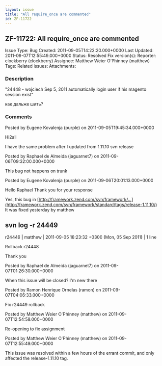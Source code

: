 ```yaml
---
layout: issue
title: "All require_once are commented"
id: ZF-11722
---
```


ZF-11722: All require\_once are commented
-----------------------------------------

 Issue Type: Bug Created: 2011-09-05T14:22:20.000+0000 Last Updated: 2011-09-07T12:55:49.000+0000 Status: Resolved Fix version(s): 
 Reporter:  clockberry (clockberry)  Assignee:  Matthew Weier O'Phinney (matthew)  Tags: 
 Related issues: 
 Attachments: 
### Description

"24448 - wojciech Sep 5, 2011 automatically login user if his magento session exist"

как дальже шить?

 

 

### Comments

Posted by Eugene Kovalenja (purple) on 2011-09-05T19:45:34.000+0000

Hi2all

I have the same problem after I updated from 1.11.10 svn release

 

 

Posted by Raphael de Almeida (jaguarnet7) on 2011-09-06T09:32:00.000+0000

This bug not happens on trunk

 

 

Posted by Eugene Kovalenja (purple) on 2011-09-06T20:01:13.000+0000

Hello Raphael Thank you for your response

Yes, this bug in [http://framework.zend.com/svn/framework/…](http://framework.zend.com/svn/framework/standard/tags/release-1.11.10/) It was fixed yesterday by matthew

svn log -r 24449
----------------

r24449 | matthew | 2011-09-05 18:23:32 +0300 (Mon, 05 Sep 2011) | 1 line

Rollback r24448

Thank you

 

 

Posted by Raphael de Almeida (jaguarnet7) on 2011-09-07T01:26:30.000+0000

When this issue will be closed? I'm new there

 

 

Posted by Ramon Henrique Ornelas (ramon) on 2011-09-07T04:06:33.000+0000

Fix r24449 rollback

 

 

Posted by Matthew Weier O'Phinney (matthew) on 2011-09-07T12:54:58.000+0000

Re-opening to fix assignment

 

 

Posted by Matthew Weier O'Phinney (matthew) on 2011-09-07T12:55:49.000+0000

This issue was resolved within a few hours of the errant commit, and only affected the release-1.11.10 tag.

 

 